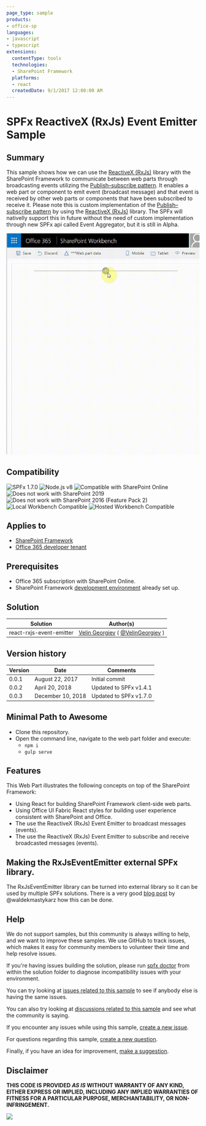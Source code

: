 ```yaml
---
page_type: sample
products:
- office-sp
languages:
- javascript
- typescript
extensions:
  contentType: tools
  technologies:
  - SharePoint Framework
  platforms:
  - react
  createdDate: 9/1/2017 12:00:00 AM
---
```

# SPFx ReactiveX (RxJs) Event Emitter Sample #

## Summary

This sample shows how we can use the [ReactiveX (RxJs)](http://reactivex.io/) library with the SharePoint Framework to communicate between web parts through broadcasting events utilizing the [Publish–subscribe pattern](https://en.wikipedia.org/wiki/Publish–subscribe_pattern). It enables a web part or component to emit event (broadcast message) and that event is received by other web parts or components that have been subscribed to receive it. Please note this is custom implementation of the [Publish–subscribe pattern](https://en.wikipedia.org/wiki/Publish–subscribe_pattern) by using the [ReactiveX (RxJs)](http://reactivex.io/) library. The SPFx will nativelly support this in future without the need of custom implementation through new SPFx api called Event Aggregator, but it is still in Alpha.

![SPFx ReactiveX (RxJs) Event Emitter Sample](./assets/spfx-event-emitter.gif)

## Compatibility

![SPFx 1.7.0](https://img.shields.io/badge/SPFx-1.7.0-green.svg) 
![Node.js v8](https://img.shields.io/badge/Node.js-v8-green.svg) 
![Compatible with SharePoint Online](https://img.shields.io/badge/SharePoint%20Online-Compatible-green.svg)
![Does not work with SharePoint 2019](https://img.shields.io/badge/SharePoint%20Server%202019-Incompatible-red.svg "SharePoint Server 2019 requires SPFx 1.4.1 or lower")
![Does not work with SharePoint 2016 (Feature Pack 2)](https://img.shields.io/badge/SharePoint%20Server%202016%20(Feature%20Pack%202)-Incompatible-red.svg "SharePoint Server 2016 Feature Pack 2 requires SPFx 1.1")
![Local Workbench Compatible](https://img.shields.io/badge/Local%20Workbench-Compatible-green.svg)
![Hosted Workbench Compatible](https://img.shields.io/badge/Hosted%20Workbench-Compatible-green.svg)

## Applies to

* [SharePoint Framework](https://docs.microsoft.com/sharepoint/dev/spfx/sharepoint-framework-overview)
* [Office 365 developer tenant](https://docs.microsoft.com/sharepoint/dev/spfx/set-up-your-developer-tenant)

## Prerequisites

- Office 365 subscription with SharePoint Online.
- SharePoint Framework [development environment](https://docs.microsoft.com/sharepoint/dev/spfx/set-up-your-development-environment) already set up.

## Solution

Solution|Author(s)
--------|---------
react-rxjs-event-emitter | [Velin Georgiev](https://github.com/VelinGeorgiev) ( [@VelinGeorgiev](https://twitter.com/velingeorgiev) )

## Version history

Version|Date|Comments
-------|----|--------
0.0.1|August 22, 2017 | Initial commit
0.0.2|April 20, 2018 | Updated to SPFx v1.4.1
0.0.3|December 10, 2018 | Updated to SPFx v1.7.0

## Minimal Path to Awesome

- Clone this repository.
- Open the command line, navigate to the web part folder and execute:
    - `npm i`
    - `gulp serve`

## Features

This Web Part illustrates the following concepts on top of the SharePoint Framework:

- Using React for building SharePoint Framework client-side web parts.
- Using Office UI Fabric React styles for building user experience consistent with SharePoint and Office.
- The use the ReactiveX (RxJs) Event Emitter to broadcast messages (events).
- The use the ReactiveX (RxJs) Event Emitter to subscribe and receive broadcasted messages (events).

## Making the RxJsEventEmitter external SPFx library.

The RxJsEventEmitter library can be turned into external library so it can be used by multiple SPFx solutions.
There is a very good [blog post](https://blog.mastykarz.nl/dll-code-sharepoint-framework/) by @waldekmastykarz how this can be done.


## Help

We do not support samples, but this community is always willing to help, and we want to improve these samples. We use GitHub to track issues, which makes it easy for  community members to volunteer their time and help resolve issues.

If you're having issues building the solution, please run [spfx doctor](https://pnp.github.io/cli-microsoft365/cmd/spfx/spfx-doctor/) from within the solution folder to diagnose incompatibility issues with your environment.

You can try looking at [issues related to this sample](https://github.com/pnp/sp-dev-fx-webparts/issues?q=label%3A%22sample%3A%20react-rxjs-event-emitter") to see if anybody else is having the same issues.

You can also try looking at [discussions related to this sample](https://github.com/pnp/sp-dev-fx-webparts/discussions?discussions_q=react-rxjs-event-emitter) and see what the community is saying.

If you encounter any issues while using this sample, [create a new issue](https://github.com/pnp/sp-dev-fx-webparts/issues/new?assignees=&labels=Needs%3A+Triage+%3Amag%3A%2Ctype%3Abug-suspected%2Csample%3A%20react-rxjs-event-emitter&template=bug-report.yml&sample=react-rxjs-event-emitter&authors=@VelinGeorgiev&title=react-rxjs-event-emitter%20-%20).

For questions regarding this sample, [create a new question](https://github.com/pnp/sp-dev-fx-webparts/issues/new?assignees=&labels=Needs%3A+Triage+%3Amag%3A%2Ctype%3Aquestion%2Csample%3A%20react-rxjs-event-emitter&template=question.yml&sample=react-rxjs-event-emitter&authors=@VelinGeorgiev&title=react-rxjs-event-emitter%20-%20).

Finally, if you have an idea for improvement, [make a suggestion](https://github.com/pnp/sp-dev-fx-webparts/issues/new?assignees=&labels=Needs%3A+Triage+%3Amag%3A%2Ctype%3Aenhancement%2Csample%3A%20react-rxjs-event-emitter&template=question.yml&sample=react-rxjs-event-emitter&authors=@VelinGeorgiev&title=react-rxjs-event-emitter%20-%20).


## Disclaimer

**THIS CODE IS PROVIDED *AS IS* WITHOUT WARRANTY OF ANY KIND, EITHER EXPRESS OR IMPLIED, INCLUDING ANY IMPLIED WARRANTIES OF FITNESS FOR A PARTICULAR PURPOSE, MERCHANTABILITY, OR NON-INFRINGEMENT.**


<img src="https://pnptelemetry.azurewebsites.net/sp-dev-fx-webparts/samples/react-rxjs-event-emitter" />
